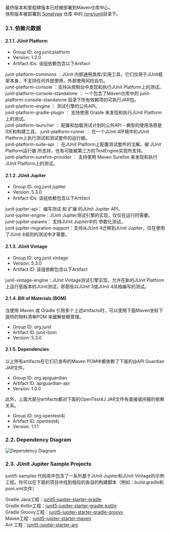 最终版本和里程碑版本已经被部署到Maven仓库中心。  
快照版本被部署到 [Sonatype](https://oss.sonatype.org/content/repositories/snapshots) 仓库 中的 [/org/junit](https://oss.sonatype.org/content/repositories/snapshots/org/junit/)目录下。

### 2.1. 依赖元数据

#### 2.1.1. JUnit Platform

+ Group ID: org.junit.platform
+ Version: 1.2.0
+ Artifact IDs: 该组依赖包含以下Artifact

junit-platform-commons ：JUnit 内部通用类库/实用工具，它们仅用于JUnit框架本身，不支持任何外部使用，外部使用风险自负。  
junit-platform-console ：支持从控制台中发现和执行JUnit Platform上的测试。  
junit-platform-console-standalone ： 一个包含了Maven仓库中的   junit-platform-console-standalone 目录下所有依赖项的可执行JAR包。  
junit-platform-engine ： 测试引擎的公共API。  
junit-platform-gradle-plugin ： 支持使用 Gralde 来发现和执行JUnit Platform上的测试。  
junit-platform-launcher ： 配置和加载测试计划的公共API – 典型的使用场景是IDE和构建工具。
junit-platform-runner ： 在一个JUnit 4环境中的JUnit Platform上执行测试和测试套件的运行器。  
junit-platform-suite-api ： 在JUnit Platform上配置测试套件的注解。被 JUnit Platform运行器 所支持，也有可能被第三方的TestEngine实现所支持。  
junit-platform-surefire-provider ： 支持使用 Maven Surefire 来发现和执行JUnit Platform上的测试。

#### 2.1.2. JUnit Jupiter

+ Group ID: org.junit.jupiter
+ Version: 5.3.0
+ Artifact IDs: 该组依赖包含以下Artifact

junit-jupiter-api： 编写测试 和 扩展 的JUnit Jupiter API。  
junit-jupiter-engine：JUnit Jupiter测试引擎的实现，仅仅在运行时需要。  
junit-jupiter-params： 支持JUnit Jupiter中的 参数化测试。  
junit-jupiter-migration-support：支持从JUnit 4迁移到JUnit Jupiter，仅在使用了JUnit 4规则的测试中才需要。

#### 2.1.3. JUnit Vintage

+ Group ID: org.junit.vintage
+ Version: 5.3.0
+ Artifact ID: 该组依赖包含以下Artifact

junit-vintage-engine：JUnit Vintage测试引擎实现，允许在新的JUnit Platform上运行低版本的JUnit测试，即那些以JUnit 3或JUnit 4风格编写的测试。

#### 2.1.4. Bill of Materials (BOM)

当使用 Maven 或 Gradle 引用多个上述artifacts时，可以使用下面Maven坐标下提供的物料清单POM 来缓解依赖管理。

+ Group ID: org.junit
+ Artifact ID: junit-bom
+ Version: 5.3.0

#### 2.1.5. Dependencies

以上所有artifacts在它们已发布的Maven POM中都依赖了下面的@API Guardian JAR文件。

+ Group ID: org.apiguardian
+ Artifact ID: apiguardian-api
+ Version: 1.0.0

此外，上面大部分artifacts都对下面的OpenTest4J JAR文件有直接或间接的依赖关系。

+ Group ID: org.opentest4j
+ Artifact ID: opentest4j
+ Version: 1.1.1

### 2.2. Dependency Diagram
![Dependency Diagram](https://junit.org/junit5/docs/current/user-guide/images/component-diagram.svg)

### 2.3. JUnit Jupiter Sample Projects
junit5-samples 代码库中包含了一系列基于JUnit Jupiter和JUnit Vintage的示例工程。你可以在下面的项目中找到相应的各自的构建脚本（例如：build.gradle和pom.xml文件）

Gradle Java工程：[junit5-jupiter-starter-gradle](https://github.com/junit-team/junit5-samples/tree/r5.3.2/junit5-jupiter-starter-gradle)  
Gradle Kotlin工程：[junit5-jupiter-starter-gradle-kotlin](https://github.com/junit-team/junit5-samples/tree/r5.3.2/junit5-jupiter-starter-gradle-kotlin)  
Gradle Groovy工程：[junit5-jupiter-starter-gradle-groovy](https://github.com/junit-team/junit5-samples/tree/r5.3.2/junit5-jupiter-starter-gradle-groovy)  
Maven工程：[junit5-jupiter-starter-maven](https://github.com/junit-team/junit5-samples/tree/r5.3.2/junit5-jupiter-starter-maven)  
Ant 工程：[junit5-jupiter-starter-ant](https://github.com/junit-team/junit5-samples/tree/r5.3.2/junit5-jupiter-starter-ant)